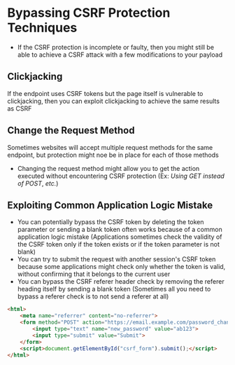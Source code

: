 # Bypassing CSRF Protection Techniques

* If the CSRF protection is incomplete or faulty, then you might still be able to achieve a CSRF attack with a few modifications to your payload

## Clickjacking

If the endpoint uses CSRF tokens but the page itself is vulnerable to clickjacking, then you can exploit clickjacking to achieve the same results as CSRF

## Change the Request Method

Sometimes websites will accept multiple request methods for the same endpoint, but protection might noe be in place for each of those methods

* Changing the request method might allow you to get the action executed without encountering CSRF protection (Ex: *Using GET instead of POST*, *etc.*)

## Exploiting Common Application Logic Mistake

* You can potentially bypass the CSRF token by deleting the token parameter or sending a blank token often works because of a common application logic mistake (Applications sometimes check the validity of the CSRF token only if the token exists or if the token parameter is not blank)
* You can try to submit the request with another session's CSRF token because some applications might check only whether the token is valid, without confirming that it belongs to the current user
* You can bypass the CSRF referer header check by removing the referer heading itself by sending a blank token (Sometimes all you need to bypass a referer check is to not send a referer at all)
```HTML
<html>
    <meta name="referrer" content="no-referrer">
    <form method="POST" action="https://email.example.com/password_change" id="csrf_form">
        <input type="text" name="new_password" value="ab123">
        <input type="submit" value="Submit">
    </form>
    <script>document.getElementById("csrf_form").submit();</script>
</html>
```
